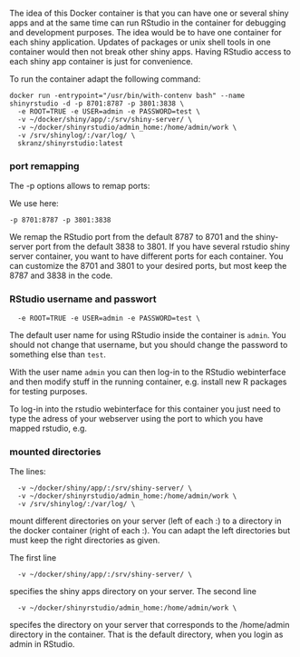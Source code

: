 The idea of this Docker container is that you can have one or several shiny apps and at the same time can run RStudio in the container for debugging and development purposes. The idea would be to have one container for each shiny application. Updates of packages or unix shell tools in one container would then not break other shiny apps. Having RStudio access to each shiny app container is just for convenience.

To run the container adapt the following command:

```
docker run -entrypoint="/usr/bin/with-contenv bash" --name shinyrstudio -d -p 8701:8787 -p 3801:3838 \
  -e ROOT=TRUE -e USER=admin -e PASSWORD=test \
  -v ~/docker/shiny/app/:/srv/shiny-server/ \
  -v ~/docker/shinyrstudio/admin_home:/home/admin/work \
  -v /srv/shinylog/:/var/log/ \
  skranz/shinyrstudio:latest  
```

### port remapping
The -p options allows to remap ports:

We use here:
```
-p 8701:8787 -p 3801:3838
```
We remap the RStudio port from the default 8787 to 8701 and the shiny-server port from the default 3838 to 3801. If you have several rstudio shiny server container, you want to have different ports for each container. You can customize the 8701 and 3801 to your desired ports, but most keep the 8787 and 3838 in the code.

### RStudio username and passwort
```
  -e ROOT=TRUE -e USER=admin -e PASSWORD=test \
```

The default user name for using RStudio inside the container is `admin`. You should not change that username, but you should change the password to something else than `test`. 

With the user name `admin` you can then log-in to the RStudio webinterface and then modify stuff in the running container, e.g. install new R packages for testing purposes.

To log-in into the rstudio webinterface for this container you just need to type the adress of your webserver using the port to which you have mapped rstudio, e.g.

### mounted directories

The lines:
```
  -v ~/docker/shiny/app/:/srv/shiny-server/ \
  -v ~/docker/shinyrstudio/admin_home:/home/admin/work \
  -v /srv/shinylog/:/var/log/ \
```
mount different directories on your server (left of each :) to a directory in the docker container (right of each :). You can adapt the left directories but must keep the right directories as given.

The first line
```
  -v ~/docker/shiny/app/:/srv/shiny-server/ \
```
specifies the shiny apps directory on your server. The second line
```
  -v ~/docker/shinyrstudio/admin_home:/home/admin/work \
```
specifes the directory on your server that corresponds to the /home/admin directory in the container. That is the default directory, when you login as admin in RStudio.

